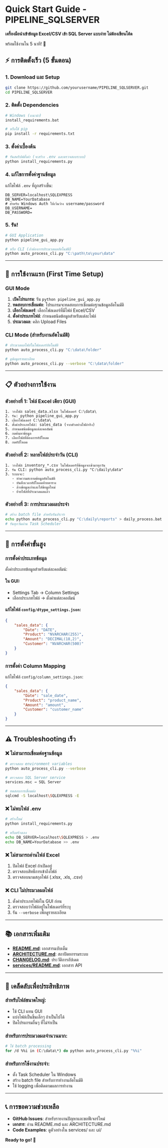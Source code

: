 # Quick Start Guide - PIPELINE_SQLSERVER

**เครื่องมือนำเข้าข้อมูล Excel/CSV เข้า SQL Server แบบง่าย ไม่ต้องเขียนโค้ด**

พร้อมใช้งานใน 5 นาที! 🚀

## ⚡ การติดตั้งเร็ว (5 ขั้นตอน)

### 1. Download และ Setup
```bash
git clone https://github.com/yourusername/PIPELINE_SQLSERVER.git
cd PIPELINE_SQLSERVER
```

### 2. ติดตั้ง Dependencies
```bash
# Windows (แนะนำ)
install_requirements.bat

# หรือใช้ pip
pip install -r requirements.txt
```

### 3. ตั้งค่าเบื้องต้น
```bash
# รันสคริปต์ตั้งค่า (จะสร้าง .env และตรวจสอบระบบ)
python install_requirements.py
```

### 4. แก้ไขการตั้งค่าฐานข้อมูล
แก้ไขไฟล์ `.env` ที่ถูกสร้างขึ้น:
```env
DB_SERVER=localhost\SQLEXPRESS
DB_NAME=YourDatabase
# สำหรับ Windows Auth ให้เว้นว่าง username/password
DB_USERNAME=
DB_PASSWORD=
```

### 5. รัน!
```bash
# GUI Application
python pipeline_gui_app.py

# หรือ CLI (ถ้าต้องการประมวลผลอัตโนมัติ)
python auto_process_cli.py "C:\path\to\your\data"
```

---

## 🎯 การใช้งานแรก (First Time Setup)

### GUI Mode
1. **เปิดโปรแกรม**: รัน `python pipeline_gui_app.py`
2. **ทดสอบการเชื่อมต่อ**: โปรแกรมจะทดสอบการเชื่อมต่อฐานข้อมูลอัตโนมัติ
3. **เลือกโฟลเดอร์**: เลือกโฟลเดอร์ที่มีไฟล์ Excel/CSV
4. **ตั้งค่าประเภทไฟล์**: กำหนดชนิดข้อมูลสำหรับแต่ละไฟล์
5. **ประมวลผล**: คลิก Upload Files

### CLI Mode (สำหรับงานอัตโนมัติ)
```bash
# ประมวลผลไฟล์ในโฟลเดอร์อัตโนมัติ
python auto_process_cli.py "C:\data\folder"

# ดูข้อมูลรายละเอียด
python auto_process_cli.py --verbose "C:\data\folder"
```

---

## 📋 ตัวอย่างการใช้งาน

### ตัวอย่างที่ 1: ไฟล์ Excel เดียว (GUI)
```
1. วางไฟล์ sales_data.xlsx ในโฟลเดอร์ C:\data\
2. รัน: python pipeline_gui_app.py
3. เลือกโฟลเดอร์ C:\data\
4. ตั้งค่าประเภทไฟล์: sales_data (จากตัวอย่างไฟล์จริง)
5. กำหนดชนิดข้อมูลแต่ละคอลัมน์
6. กดค้นหาข้อมูล
7. เลือกไฟล์ที่ต้องการอัปโหลด
8. กดอัปโหลด
```

### ตัวอย่างที่ 2: หลายไฟล์ประจำวัน (CLI)
```
1. วางไฟล์ inventory_*.csv ในโฟลเดอร์ที่ข้อมูลจะเข้ามาทุกวัน
2. รัน CLI: python auto_process_cli.py "C:\daily\data"
3. ระบบจะ:
   - ทำความสะอาดข้อมูลอัตโนมัติ
   - บันทึกเวลาอัปโหลดท้ายตาราง  
   - ล้างข้อมูลเก่าและใส่ข้อมูลใหม่
   - ย้ายไฟล์ที่ประมวลผลแล้ว
```

### ตัวอย่างที่ 3: การประมวลผลประจำ
```bash
# สร้าง batch file สำหรับรันประจำ
echo python auto_process_cli.py "C:\daily\reports" > daily_process.bat
# รันทุกวันผ่าน Task Scheduler
```

---

## 🔧 การตั้งค่าขั้นสูง

### การตั้งค่าประเภทข้อมูล
ตั้งค่าประเภทข้อมูลสำหรับแต่ละคอลัมน์:

#### ใน GUI:
- Settings Tab → Column Settings
- เลือกประเภทไฟล์ → ตั้งค่าแต่ละคอลัมน์

#### แก้ไขไฟล์ `config/dtype_settings.json`:
```json
{
    "sales_data": {
        "Date": "DATE",
        "Product": "NVARCHAR(255)",
        "Amount": "DECIMAL(18,2)",
        "Customer": "NVARCHAR(500)"
    }
}
```

### การตั้งค่า Column Mapping
แก้ไขไฟล์ `config/column_settings.json`:
```json
{
    "sales_data": {
        "Date": "sale_date",
        "Product": "product_name", 
        "Amount": "amount",
        "Customer": "customer_name"
    }
}
```

---

## ⚠️ Troubleshooting เร็ว

### ❌ ไม่สามารถเชื่อมต่อฐานข้อมูล
```bash
# ตรวจสอบ environment variables
python auto_process_cli.py --verbose

# ตรวจสอบ SQL Server service
services.msc → SQL Server

# ทดสอบการเชื่อมต่อ
sqlcmd -S localhost\SQLEXPRESS -E
```

### ❌ ไม่พบไฟล์ .env
```bash
# สร้างใหม่
python install_requirements.py

# หรือสร้างเอง
echo DB_SERVER=localhost\SQLEXPRESS > .env
echo DB_NAME=YourDatabase >> .env
```

### ❌ ไม่สามารถอ่านไฟล์ Excel
1. ปิดไฟล์ Excel ถ้าเปิดอยู่
2. ตรวจสอบสิทธิ์การเข้าถึงไฟล์
3. ตรวจสอบนามสกุลไฟล์ (.xlsx, .xls, .csv)

### ❌ CLI ไม่ประมวลผลไฟล์
1. ตั้งค่าประเภทไฟล์ใน GUI ก่อน
2. ตรวจสอบว่าไฟล์อยู่ในโฟลเดอร์ที่ระบุ
3. รัน `--verbose` เพื่อดูรายละเอียด

---

## 📚 เอกสารเพิ่มเติม

- **[README.md](README.md)**: เอกสารฉบับเต็ม
- **[ARCHITECTURE.md](ARCHITECTURE.md)**: สถาปัตยกรรมระบบ  
- **[CHANGELOG.md](CHANGELOG.md)**: ประวัติการอัปเดต
- **[services/README.md](services/README.md)**: เอกสาร API

---

## 🚀 เคล็ดลับเพื่อประสิทธิภาพ

### สำหรับไฟล์ขนาดใหญ่:
- ใช้ CLI แทน GUI
- แบ่งไฟล์เป็นชิ้นเล็กๆ ถ้าเป็นไปได้
- ปิดโปรแกรมอื่นๆ ที่ไม่จำเป็น

### สำหรับการประมวลผลจำนวนมาก:
```bash
# ใช้ batch processing
for /d %%i in (C:\data\*) do python auto_process_cli.py "%%i"
```

### สำหรับการใช้งานประจำ:
- ตั้ง Task Scheduler ใน Windows
- สร้าง batch file สำหรับการทำงานอัตโนมัติ
- ใช้ logging เพื่อติดตามผลการทำงาน

---

## 📞 การขอความช่วยเหลือ

- **GitHub Issues**: สำหรับรายงานปัญหาและขอฟีเจอร์ใหม่
- **เอกสาร**: อ่าน README.md และ ARCHITECTURE.md
- **Code Examples**: ดูตัวอย่างใน services/ และ ui/

**Ready to go! 🎉**